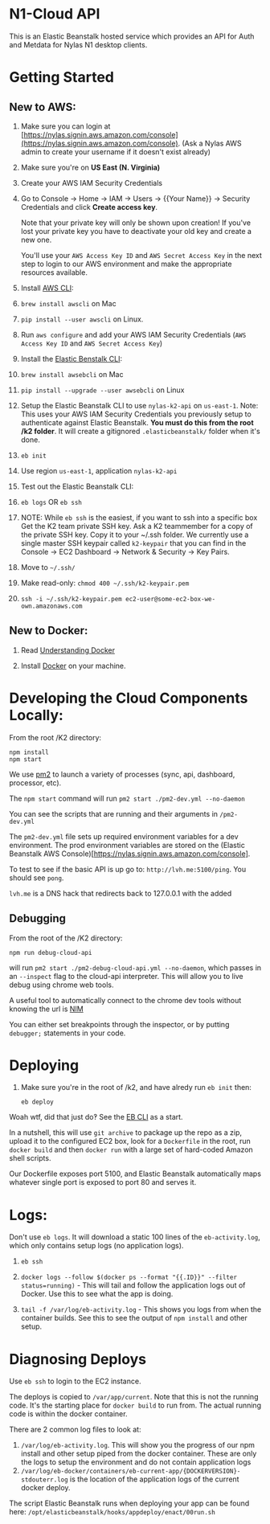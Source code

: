 # N1-Cloud API

This is an Elastic Beanstalk hosted service which provides an API for Auth
and Metdata for Nylas N1 desktop clients.

# Getting Started

## New to AWS:
1. Make sure you can login at [https://nylas.signin.aws.amazon.com/console](https://nylas.signin.aws.amazon.com/console). (Ask a Nylas AWS admin to create your username if it doesn't exist already)
  1. Make sure you're on **US East (N. Virginia)**

1. Create your AWS IAM Security Credentials
  1. Go to Console -> Home -> IAM -> Users -> {{Your Name}} ->
     Security Credentials and click **Create access key**.

     Note that your private key will only be shown upon creation! If
     you've lost your private key you have to deactivate your old key and
     create a new one.

     You'll use your `AWS Access Key ID` and `AWS Secret Access Key` in
     the next step to login to our AWS environment and make the
     appropriate resources available.

1. Install [AWS CLI](https://aws.amazon.com/cli/):
  1. `brew install awscli` on Mac
  1. `pip install --user awscli` on Linux.

1. Run `aws configure` and add your AWS IAM Security Credentials (`AWS
   Access Key ID` and `AWS Secret Access Key`)

1. Install the [Elastic Benstalk CLI](https://docs.aws.amazon.com/elasticbeanstalk/latest/dg/eb-cli3-install.html?icmpid=docs_elasticbeanstalk_console):
  1. `brew install awsebcli` on Mac
  1. `pip install --upgrade --user awsebcli` on Linux

1. Setup the Elastic Beanstalk CLI to use `nylas-k2-api` on `us-east-1`.
   Note: This uses your AWS IAM Security Credentials you previously setup
   to authenticate against Elastic Beanstalk. **You must do this from the
   root /k2 folder**. It will create a gitignored `.elasticbeanstalk/`
   folder when it's done.
  1. `eb init`
  1. Use region `us-east-1`, application `nylas-k2-api`

1. Test out the Elastic Beanstalk CLI:
  1. `eb logs` OR `eb ssh`

1. NOTE: While `eb ssh` is the easiest, if you want to ssh into a specific
   box Get the K2 team private SSH key. Ask a K2 teammember for a copy of
   the private SSH key. Copy it to your ~/.ssh folder. We currently use a
   single master SSH keypair called `k2-keypair` that you can find in the
   Console -> EC2 Dashboard -> Network & Security -> Key Pairs.
  1. Move to `~/.ssh/`
  1. Make read-only: `chmod 400 ~/.ssh/k2-keypair.pem`
  1. `ssh -i ~/.ssh/k2-keypair.pem ec2-user@some-ec2-box-we-own.amazonaws.com`

## New to Docker:

1. Read [Understanding Docker](https://docs.docker.com/engine/understanding-docker/)

1. Install [Docker](https://www.docker.com/products/overview) on your
   machine.

# Developing the Cloud Components Locally:
From the root /K2 directory:

```
npm install
npm start
```

We use [pm2](http://pm2.keymetrics.io/) to launch a variety of processes
(sync, api, dashboard, processor, etc).

The `npm start` command will run `pm2 start ./pm2-dev.yml --no-daemon`

You can see the scripts that are running and their arguments in
`/pm2-dev.yml`

The `pm2-dev.yml` file sets up required environment variables for a dev
environment. The prod environment variables are stored on the (Elastic
Beanstalk AWS Console)[https://nylas.signin.aws.amazon.com/console].

To test to see if the basic API is up go to: `http://lvh.me:5100/ping`.
You should see `pong`.

`lvh.me` is a DNS hack that redirects back to 127.0.0.1 with the added

## Debugging

From the root of the /K2 directory:

```
npm run debug-cloud-api
```

will run `pm2 start ./pm2-debug-cloud-api.yml --no-daemon`, which passes in an `--inspect`
flag to the cloud-api interpreter. This will allow you to live debug using
chrome web tools.

A useful tool to automatically connect to the chrome dev tools without knowing
the url is [NIM](https://chrome.google.com/webstore/detail/nim-node-inspector-manage/gnhhdgbaldcilmgcpfddgdbkhjohddkj)

You can either set breakpoints through the inspector, or by putting `debugger;`
statements in your code.

# Deploying
1. Make sure you're in the root of /k2, and have alredy run `eb init` then:

    `eb deploy`

Woah wtf, did that just do‽ See the [EB CLI](http://docs.aws.amazon.com/elasticbeanstalk/latest/dg/eb-cli3.html) as a start.

In a nutshell, this will use `git archive` to package up the repo as a
zip, upload it to the configured EC2 box, look for a `Dockerfile` in the
root, run `docker build` and then `docker run` with a large set of
hard-coded Amazon shell scripts.

Our Dockerfile exposes port 5100, and Elastic Beanstalk automatically maps
whatever single port is exposed to port 80 and serves it.

# Logs:

Don't use `eb logs`. It will download a static 100 lines of the
`eb-activity.log`, which only contains setup logs (no application logs).

1. `eb ssh`

1. `docker logs --follow $(docker ps --format "{{.ID}}" --filter status=running)` - This will tail and follow the application logs out of Docker. Use this to see what the app is doing.

1. `tail -f /var/log/eb-activity.log` - This shows you logs from when the
   container builds. See this to see the output of `npm install` and other
   setup.

# Diagnosing Deploys

Use `eb ssh` to login to the EC2 instance.

The deploys is copied to `/var/app/current`. Note that this is not the
running code. It's the starting place for `docker build` to run from. The
actual running code is within the docker container.

There are 2 common log files to look at:

1. `/var/log/eb-activity.log`. This will show you the progress of our npm
   install and other setup piped from the docker container. These are only
   the logs to setup the environment and do not contain application logs
2. `/var/log/eb-docker/containers/eb-current-app/{DOCKERVERSION}-stdouterr.log`
   is the location of the application logs of the current docker deploy.

The script Elastic Beanstalk runs when deploying your app can be found
here: `/opt/elasticbeanstalk/hooks/appdeploy/enact/00run.sh`
